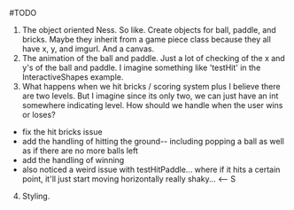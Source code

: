 #TODO
1. The object oriented Ness. So like. Create objects for ball, paddle, and bricks. Maybe they inherit from a game piece class because they all have x, y, and imgurl.  And a canvas. 
2. The animation of the ball and paddle. Just a lot of checking of the x and y's of the ball and paddle. I imagine something like 'testHit' in the InteractiveShapes example. 
3. What happens when we hit bricks / scoring system plus I believe there are two levels. But I imagine since its only two, we can just have an int somewhere indicating level. How should we handle when the user wins or loses? 
- fix the hit bricks issue
- add the handling of hitting the ground-- including popping a ball as well as if there are no more balls left
- add the handling of winning
- also noticed a weird issue with testHitPaddle... where if it hits a certain point, it'll just start moving horizontally really shaky... <-- S
4. Styling.

